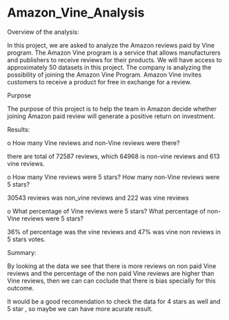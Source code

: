 # Amazon_Vine_Analysis

Overview of the analysis: 

In this project, we are asked to analyze the Amazon reviews paid by Vine program. The Amazon Vine program is a service that allows manufacturers and publishers to receive reviews for their products. We will have access to approximately 50 datasets in this project. The company is analyzing the possibility of joining the Amazon Vine Program. Amazon Vine invites customers to receive a product for free in exchange for a review. 

Purpose

The purpose of this project is to help the team in Amazon decide whether joining Amazon paid review will generate a positive return on investment.

Results: 

o	How many Vine reviews and non-Vine reviews were there?

there are total of 72587 reviews, which 64968 is non-vine reviews and 613 vine reviews.

o	How many Vine reviews were 5 stars? How many non-Vine reviews were 5 stars?

30543 reviews was non_vine reviews and 222 was vine reviews

o	What percentage of Vine reviews were 5 stars? What percentage of non-Vine reviews were 5 stars?

36% of percentage was the vine reviews and 47% was vine non reviews in 5 stars votes.

Summary: 

By looking at the data we see that there is more reviews on non paid Vine reviews and the percentage of the non paid Vine reviews are higher than Vine reviews, then we can can coclude that there is bias specially for this outcome.

It would be a good recomendation to check the data for 4 stars as well and 5 star , so maybe we can have more acurate result.

